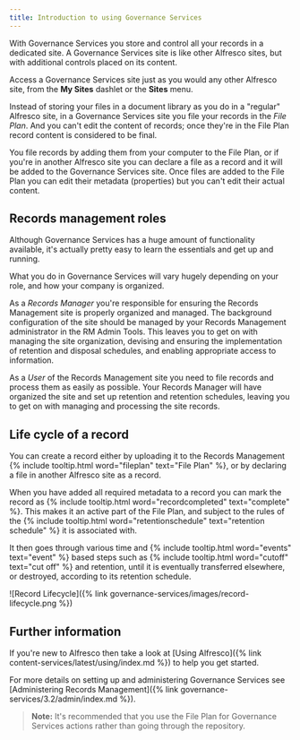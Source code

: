 ```yaml
---
title: Introduction to using Governance Services
---
```


With Governance Services you store and control all your records in a dedicated site. A Governance Services site is like other Alfresco sites, but with additional controls placed on its content.

Access a Governance Services site just as you would any other Alfresco site, from the **My Sites** dashlet or the **Sites** menu.

Instead of storing your files in a document library as you do in a "regular" Alfresco site, in a Governance Services site you file your records in the *File Plan*. And you can't edit the content of records; once they're in the File Plan record content is considered to be final.

You file records by adding them from your computer to the File Plan, or if you're in another Alfresco site you can declare a file as a record and it will be added to the Governance Services site. Once files are added to the File Plan you can edit their metadata (properties) but you can't edit their actual content.

## Records management roles

Although Governance Services has a huge amount of functionality available, it's actually pretty easy to learn the essentials and get up and running.

What you do in Governance Services will vary hugely depending on your role, and how your company is organized.

As a *Records Manager* you're responsible for ensuring the Records Management site is properly organized and managed. The background configuration of the site should be managed by your Records Management administrator in the RM Admin Tools. This leaves you to get on with managing the site organization, devising and ensuring the implementation of retention and disposal schedules, and enabling appropriate access to information.

As a *User* of the Records Management site you need to file records and process them as easily as possible. Your Records Manager will have organized the site and set up retention and retention schedules, leaving you to get on with managing and processing the site records.

## Life cycle of a record

You can create a record either by uploading it to the Records Management {% include tooltip.html word="fileplan" text="File Plan" %}, or by declaring a file in another Alfresco site as a record.

When you have added all required metadata to a record you can mark the record as {% include tooltip.html word="recordcompleted" text="complete" %}. This makes it an active part of the File Plan, and subject to the rules of the {% include tooltip.html word="retentionschedule" text="retention schedule" %} it is associated with.

It then goes through various time and {% include tooltip.html word="events" text="event" %} based steps such as {% include tooltip.html word="cutoff" text="cut off" %} and retention, until it is eventually transferred elsewhere, or destroyed, according to its retention schedule.

![Record Lifecycle]({% link governance-services/images/record-lifecycle.png %})

## Further information

If you're new to Alfresco then take a look at [Using Alfresco]({% link content-services/latest/using/index.md %}) to help you get started.

For more details on setting up and administering Governance Services see [Administering Records Management]({% link governance-services/3.2/admin/index.md %}).

>**Note:** It's recommended that you use the File Plan for Governance Services actions rather than going through the repository.
